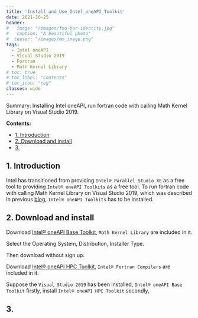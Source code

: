 ```yaml
---
title: 'Install_and_Use_Intel_oneAPI_Toolkit'
date: 2021-10-25
header:
#   image: "/images/foo-bar-identity.jpg"
#   caption: "A beautiful photo"
#  teaser: "/images/mm_image.png"
tags:
  - Intel oneAPI 
  - Visual Studio 2019
  - Fortran
  - Math Kernel Library
# toc: true
# toc_label: "Contents"
# toc_icon: "cog"
classes: wide
---
```


Summary: Installing Intel oneAPI, run fortran code with calling Math Kernel Library on Visual Studio 2019.

**Contents:**
- [1. Introduction](#1-introduction)
- [2. Download and install](#2-download-and-install)
- [3.](#3)

## 1. Introduction
Intel has transitioned from providing `Intel® Parallel Studio XE` as a free tool to providing `Intel® oneAPI Toolkits` as a free tool. To run fortran code with calling Math Kernel Library on Visual Studio 2019, which was described in previous [blog](https://ycheng22.github.io/blog/Install_Intel_Parallel_Studio_on_Linux_Windows/#2-run-fortran-code-on-windows), `Intel® oneAPI Toolkits` has to be installed. 

## 2. Download and install
Download [Intel® oneAPI Base Toolkit](https://www.intel.com/content/www/us/en/developer/tools/oneapi/base-toolkit-download.html), `Math Kernel Library` are included in it.

Select the Operating System, Distribution, Installer Type.

Then download without sign up.

Download [Intel® oneAPI HPC Toolkit](https://www.intel.com/content/www/us/en/developer/tools/oneapi/hpc-toolkit-download.html), `Intel® Fortran Compilers` are included in it.

Suppose the `Visual Studio 2019` has been installed, `Intel® oneAPI Base Toolkit` firstly, install `Intel® oneAPI HPC Toolkit` secondly, 

## 3. 
